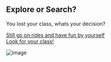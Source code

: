 Explore or Search?
--
You lost your class, whats your decision?

[Still go on rides and have fun by yourself](stuck.md)  
[Look for your class!](lost.md)

![image](friendsclass.jp)